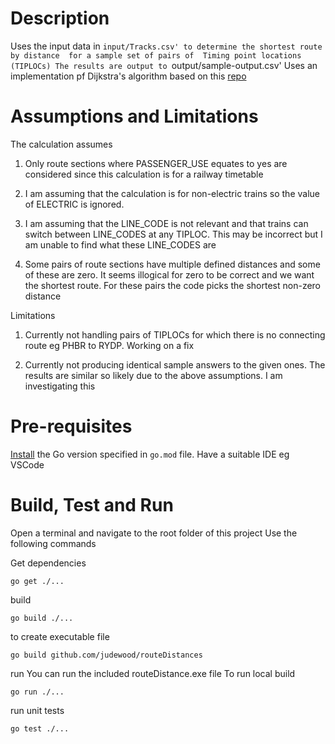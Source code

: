 # Description

Uses the input data in `input/Tracks.csv' to determine the shortest route by distance 
for a sample set of pairs of  Timing point locations (TIPLOCs)
The results are output to `output/sample-output.csv'
Uses an implementation pf Dijkstra's algorithm based on this [repo](https://github.com/rishabh625/graphs)

# Assumptions and Limitations

The calculation assumes

1. Only route sections where PASSENGER_USE equates to yes are considered since this calculation is for a railway timetable

2. I am assuming that the calculation is for non-electric trains so the value of ELECTRIC is ignored.

3. I am assuming that the LINE_CODE is not relevant and that trains can switch between LINE_CODES at any TIPLOC. This may be incorrect but I am unable to find what these LINE_CODES are

4. Some pairs of route sections have multiple defined distances and some of these are zero. It seems illogical for zero to be correct and we want the shortest route. For these pairs the code picks the shortest non-zero distance

Limitations

1. Currently not handling pairs of TIPLOCs for which there is no connecting route eg PHBR  to RYDP. Working on a fix

2. Currently not producing identical sample answers to the given ones. The results are similar so likely due to the above assumptions. I am investigating this

# Pre-requisites

[Install](https://go.dev/doc/install) the Go version specified in `go.mod` file.
Have a suitable IDE eg VSCode


# Build, Test and Run
Open a terminal and navigate to the root folder of this project
Use the following commands

Get dependencies
```
go get ./...
```

build 
```
go build ./...
```
to create executable file

```
go build github.com/judewood/routeDistances
```

run 
You can run the included routeDistance.exe file
To run  local build
```
go run ./...
```

run unit tests
```
go test ./...
```


